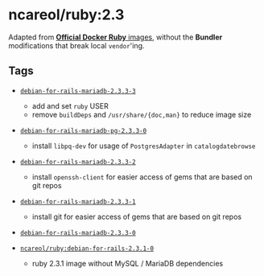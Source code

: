 # ncareol/ruby:2.3

Adapted from [**Official Docker Ruby** images](https://hub.docker.com/_/ruby/), without the **Bundler** modifications that break local `vendor`'ing.

## Tags


- [`debian-for-rails-mariadb-2.3.3-3`](https://github.com/ncareol/docker-library/releases/tag/ncareol%2Fruby-debian-for-rails-mariadb-2.3.3-3)
  - add and set `ruby` USER
  - remove `buildDeps` and `/usr/share/{doc,man}` to reduce image size

- [`debian-for-rails-mariadb-pg-2.3.3-0`](https://github.com/ncareol/docker-library/releases/tag/ncareol%2Fruby-debian-for-rails-mariadb-pg-2.3.3-0)
  - install `libpq-dev` for usage of `PostgresAdapter` in `catalogdatebrowse`

- [`debian-for-rails-mariadb-2.3.3-2`](https://github.com/ncareol/docker-library/releases/tag/ncareol%2Fruby-debian-for-rails-mariadb-2.3.3-2)
  - install `openssh-client` for easier access of gems that are based on git repos

- [`debian-for-rails-mariadb-2.3.3-1`](https://github.com/ncareol/docker-library/releases/tag/ncareol%2Fruby-debian-for-rails-mariadb-2.3.3-1)
  - install git for easier access of gems that are based on git repos

- [`debian-for-rails-mariadb-2.3.3-0`](https://github.com/ncareol/docker-library/releases/tag/ncareol%2Fruby-debian-for-rails-mariadb-2.3.3-0)

- [`ncareol/ruby:debian-for-rails-2.3.1-0`](https://github.com/ncareol/docker-library/releases/tag/ncareol/ruby-debian-for-rails-2.3.1-0)
  - ruby 2.3.1 image without MySQL / MariaDB dependencies
